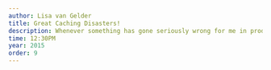 ```yaml
---
author: Lisa van Gelder
title: Great Caching Disasters!
description: Whenever something has gone seriously wrong for me in production caching has been at the root of it. Live Q&A with Julian Assange almost brought the site down? Caching fail. Servers can't cope with traffic about a new woolly rat? Caching fail. Half the site is showing sorry pages? Caching fail. This talk will use these disasters to explain why the simplest caching is always the best. 
time: 12:30PM
year: 2015
order: 9
---
```




